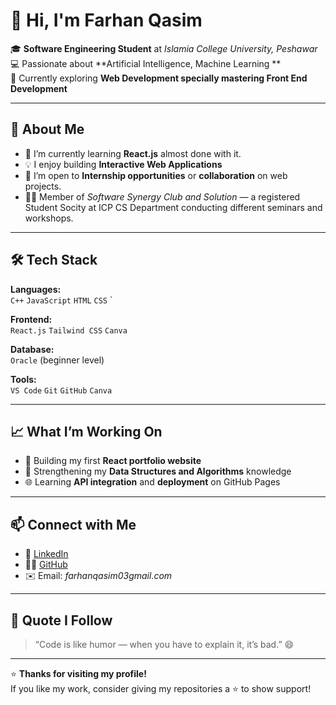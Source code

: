 # 👋 Hi, I'm Farhan Qasim

🎓 **Software Engineering Student** at *Islamia College University, Peshawar*  
💻 Passionate about **Artificial Intelligence, Machine Learning **  
🚀 Currently exploring **Web Development specially mastering Front End Development**  

---

## 🧠 About Me
- 🌱 I’m currently learning **React.js** almost done with it.
- 💡 I enjoy building **Interactive Web Applications** 
- 🤝 I’m open to **Internship opportunities** or **collaboration** on web projects.
- 🧑‍💻 Member of *Software Synergy Club and Solution* — a registered Student Socity at ICP CS Department conducting different seminars and workshops. 

---

## 🛠️ Tech Stack
**Languages:**  
`C++` `JavaScript` `HTML` `CSS` `

**Frontend:**  
`React.js` `Tailwind CSS`  `Canva`

**Database:**  
`Oracle` (beginner level)

**Tools:**  
`VS Code` `Git` `GitHub` `Canva`

---

## 📈 What I’m Working On
- 🧩 Building my first **React portfolio website**  
- 💾 Strengthening my **Data Structures and Algorithms** knowledge  
- 🌐 Learning **API integration** and **deployment** on GitHub Pages  

---

## 📫 Connect with Me
- 💼 [LinkedIn]([https://www.linkedin.com](https://www.linkedin.com/in/farhan-qasim-marwat-441a85335/))  
- 🧑‍💻 [GitHub](https://github.com/your-farhan-3qasim)  
- ✉️ Email: *farhanqasim03gmail.com*

---

## 🧭 Quote I Follow
> “Code is like humor — when you have to explain it, it’s bad.” 😄

---

⭐ **Thanks for visiting my profile!**  
If you like my work, consider giving my repositories a ⭐ to show support!
